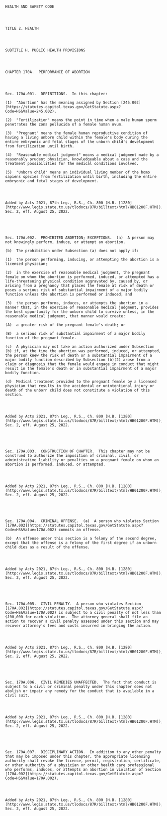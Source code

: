 ﻿
    
    
    	
    					
    
    
    HEALTH AND SAFETY CODE
    
      
    
    
    TITLE 2. HEALTH
    
      
    
    
    SUBTITLE H. PUBLIC HEALTH PROVISIONS
    
      
    
    
    CHAPTER 170A.  PERFORMANCE OF ABORTION
    
      
    
    
    Sec. 170A.001.  DEFINITIONS.  In this chapter:
    
    (1)  "Abortion" has the meaning assigned by Section [245.002](https://statutes.capitol.texas.gov/GetStatute.aspx?Code=HS&Value=245.002).
    
    (2)  "Fertilization" means the point in time when a male human sperm penetrates the zona pellucida of a female human ovum.
    
    (3)  "Pregnant" means the female human reproductive condition of having a living unborn child within the female's body during the entire embryonic and fetal stages of the unborn child's development from fertilization until birth.
    
    (4)  "Reasonable medical judgment" means a medical judgment made by a reasonably prudent physician, knowledgeable about a case and the treatment possibilities for the medical conditions involved.
    
    (5)  "Unborn child" means an individual living member of the homo sapiens species from fertilization until birth, including the entire embryonic and fetal stages of development.
    
    
    
    
    Added by Acts 2021, 87th Leg., R.S., Ch. 800 (H.B. [1280](http://www.legis.state.tx.us/tlodocs/87R/billtext/html/HB01280F.HTM)), Sec. 2, eff. August 25, 2022.
    
    
    
    
    
    Sec. 170A.002.  PROHIBITED ABORTION; EXCEPTIONS.  (a)  A person may not knowingly perform, induce, or attempt an abortion.
    
    (b)  The prohibition under Subsection (a) does not apply if:
    
    (1)  the person performing, inducing, or attempting the abortion is a licensed physician;
    
    (2)  in the exercise of reasonable medical judgment, the pregnant female on whom the abortion is performed, induced, or attempted has a life-threatening physical condition aggravated by, caused by, or arising from a pregnancy that places the female at risk of death or poses a serious risk of substantial impairment of a major bodily function unless the abortion is performed or induced; and
    
    (3)  the person performs, induces, or attempts the abortion in a manner that, in the exercise of reasonable medical judgment, provides the best opportunity for the unborn child to survive unless, in the reasonable medical judgment, that manner would create:
    
    (A)  a greater risk of the pregnant female's death; or
    
    (B)  a serious risk of substantial impairment of a major bodily function of the pregnant female.
    
    (c)  A physician may not take an action authorized under Subsection (b) if, at the time the abortion was performed, induced, or attempted, the person knew the risk of death or a substantial impairment of a major bodily function described by Subsection (b)(2) arose from a claim or diagnosis that the female would engage in conduct that might result in the female's death or in substantial impairment of a major bodily function.
    
    (d)  Medical treatment provided to the pregnant female by a licensed physician that results in the accidental or unintentional injury or death of the unborn child does not constitute a violation of this section.
    
    
    
    
    Added by Acts 2021, 87th Leg., R.S., Ch. 800 (H.B. [1280](http://www.legis.state.tx.us/tlodocs/87R/billtext/html/HB01280F.HTM)), Sec. 2, eff. August 25, 2022.
    
    
    
    
    
    Sec. 170A.003.  CONSTRUCTION OF CHAPTER.  This chapter may not be construed to authorize the imposition of criminal, civil, or administrative liability or penalties on a pregnant female on whom an abortion is performed, induced, or attempted.
    
    
    
    
    Added by Acts 2021, 87th Leg., R.S., Ch. 800 (H.B. [1280](http://www.legis.state.tx.us/tlodocs/87R/billtext/html/HB01280F.HTM)), Sec. 2, eff. August 25, 2022.
    
    
    
    
    
    Sec. 170A.004.  CRIMINAL OFFENSE.  (a)  A person who violates Section [170A.002](https://statutes.capitol.texas.gov/GetStatute.aspx?Code=HS&Value=170A.002) commits an offense.
    
    (b)  An offense under this section is a felony of the second degree, except that the offense is a felony of the first degree if an unborn child dies as a result of the offense.
    
    
    
    
    Added by Acts 2021, 87th Leg., R.S., Ch. 800 (H.B. [1280](http://www.legis.state.tx.us/tlodocs/87R/billtext/html/HB01280F.HTM)), Sec. 2, eff. August 25, 2022.
    
    
    
    
    
    Sec. 170A.005.  CIVIL PENALTY.  A person who violates Section [170A.002](https://statutes.capitol.texas.gov/GetStatute.aspx?Code=HS&Value=170A.002) is subject to a civil penalty of not less than $100,000 for each violation.  The attorney general shall file an action to recover a civil penalty assessed under this section and may recover attorney's fees and costs incurred in bringing the action.
    
    
    
    
    Added by Acts 2021, 87th Leg., R.S., Ch. 800 (H.B. [1280](http://www.legis.state.tx.us/tlodocs/87R/billtext/html/HB01280F.HTM)), Sec. 2, eff. August 25, 2022.
    
    
    
    
    
    Sec. 170A.006.  CIVIL REMEDIES UNAFFECTED.  The fact that conduct is subject to a civil or criminal penalty under this chapter does not abolish or impair any remedy for the conduct that is available in a civil suit.
    
    
    
    
    Added by Acts 2021, 87th Leg., R.S., Ch. 800 (H.B. [1280](http://www.legis.state.tx.us/tlodocs/87R/billtext/html/HB01280F.HTM)), Sec. 2, eff. August 25, 2022.
    
    
    
    
    
    Sec. 170A.007.  DISCIPLINARY ACTION.  In addition to any other penalty that may be imposed under this chapter, the appropriate licensing authority shall revoke the license, permit, registration, certificate, or other authority of a physician or other health care professional who performs, induces, or attempts an abortion in violation of Section [170A.002](https://statutes.capitol.texas.gov/GetStatute.aspx?Code=HS&Value=170A.002).
    
    
    
    
    Added by Acts 2021, 87th Leg., R.S., Ch. 800 (H.B. [1280](http://www.legis.state.tx.us/tlodocs/87R/billtext/html/HB01280F.HTM)), Sec. 2, eff. August 25, 2022.
    
    
    
    
    				
